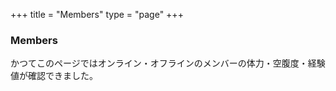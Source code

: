 +++
title = "Members"
type = "page"
+++

<section class="section">
<div class="container">
    <article class="article">
        <h1 class="title is-2">Members</h1>
        <div class="content is-medium">
            <p>かつてこのページではオンライン・オフラインのメンバーの体力・空腹度・経験値が確認できました。</p>
        </div>
    </article>
</div>

<!-- <section class="section" id="online-users">
    <div class="container">
        <h1 class="title">オンラインユーザー</h1>
        <h2 class="subtitle">現在池沼鯖でプレイ中のユーザー</h2>
        <div class="columns is-multiline is-mobile" id="online-users-list">
        </div>
    </div>
</section>

<section class="section" id="whitelist-users">
    <div class="container">
        <h1 class="title">ホワイトリストユーザー</h1>
        <h2 class="subtitle">池沼鯖に参加しているユーザー</h2>
        <div class="columns is-multiline is-mobile" id="whitelist-users-list">
        </div>
    </div>
</section> -->

</section>

<!--
<script>
(window.onload = function() {
    function paddingZero(n) {
        return n > 9 ? n : '0' + n;
    }
    function minecraft_uuid2twitter_sn(uuid){
        var array = [
          { "0fba512a-44dd-4ec4-9ef6-ecb2aa28c38e" :"s0baco" },
          { "f7a3fc3d-f13b-46b6-8d48-d06de506cdb5" :"s0baco" },
          { "df96c622-655d-41d2-ac73-39a8ee195104" :"CUP_dadapo" },
          { "58f12a1c-1989-4f3b-9182-1ff23bd5d251" :"nagisberry" },
          { "e8e2ea61-af44-468d-9bd6-6f6903c110dd" :"eai04191" },
          { "efcd84f7-65c7-4803-ad2e-6f7b6fa7a66c" :"nagisberry" },
          { "d6692e9d-4ea1-4074-ba74-14f013b8db37" :"benntann_RX" },
          { "2cc26e6b-4fc0-4086-8527-0753fb48d5d3" :"Angelfall1229" },
          { "8a030347-3955-4899-98ea-f9fc0bfa079f" :"automatic_penis" },
          { "191b9b99-ff7c-4502-8885-328f71b20ae2" :"automatic_penis" },
          { "593fd0a2-482d-46ee-b9a8-980414a5e9d7" :"IV_C_LI" },
          { "4993972d-3d99-4f77-b490-c13aac5575dc" :"nanase_coder" },
          { "d723b514-850a-44ad-a5bc-474d633275c2" :"fumieval" },
          { "bd117a60-8b8f-4704-bf46-0fbdd5c84a56" :"su2ca" },
          { "d9b34348-01f2-449a-8e03-5dbc3fce21e9" :"CUP_dadapo" },
          { "4f112cce-e958-4ffc-b672-72e2804853cb" :"eai04191" }
        ];
        for(var i = 0; i < array.length; i++) {
            if(array[i][uuid] !== undefined){
                return(array[i][uuid]);
            }
        }
    }

    function subaccount_check(uuid) {
        var array = [
          { "0fba512a-44dd-4ec4-9ef6-ecb2aa28c38e" :true },
          { "efcd84f7-65c7-4803-ad2e-6f7b6fa7a66c" :true },
          { "d9b34348-01f2-449a-8e03-5dbc3fce21e9" :true },
          { "4f112cce-e958-4ffc-b672-72e2804853cb" :true },
          { "8a030347-3955-4899-98ea-f9fc0bfa079f" :true }
          ];
        for(var i = 0; i < array.length; i++) {
            if(array[i][uuid] !== undefined){
                return(array[i][uuid]);
            }
        }
    }

    $.ajax({
        type: 'GET',
        url: 'https://api.chi.show/v1/',
        dataType: 'json',
        success: function(json) {
            var len = json["stats_players"].length;
            $("#whitelist-users h2").append(' (' + len + '人)');
            json["stats_players"].sort(
                function(a, b) {
                    var aName = a["login_time"];
                    var bName = b["login_time"];
                    if (aName < bName) return 1;
                    if (aName > bName) return -1;
                    return 0;
                }
            );

            var timestamp = moment().format("YYYYMMDDHH");

            for (var i = 0; i < len; i++) {
                var name = json["stats_players"][i].name;
                if(name == "Eai"){
                    name = name + '<span class="tag is-success">OP</span>';
                }
                var uuid = json["stats_players"][i].uuid;
                var twitter_sn = minecraft_uuid2twitter_sn(uuid);
                if(twitter_sn == undefined){
                    var twitter_tag = "";
                }else {
                    var twitter_tag = '<p class="subtitle is-6"><a href="https://twitter.com/' + twitter_sn + '">@' + twitter_sn + '</a></p>';
                }
                var subaccount = subaccount_check(uuid);
                if(subaccount == undefined){
                    var subaccount_tag = "";
                }else {
                    var subaccount_tag = '<span class="subaccount">Sub</span>';
                }
                var bust_url = "https://visage.surgeplay.com/bust/512/" + uuid + "?" + timestamp;
                var icon = "https://visage.surgeplay.com/head/512/" + uuid + "?" + timestamp;
                var exp_level = json["stats_players"][i].exp_level;
                var exp_perc = new Big(json["stats_players"][i].exp_perc).times(100);
                var food_level = paddingZero(json["stats_players"][i].food_level);
                var health = paddingZero(Math.floor(json["stats_players"][i].health));
                var armor = paddingZero(Math.floor(json["stats_players"][i].armor_rating));
                var playtime = moment(moment() + moment(json["stats_players"][i].playtime, "X")).diff(moment(), 'hours');
                var login_time = moment.unix(json["stats_players"][i].login_time).fromNow();

                var playerdata =
                    '<div class="card column is-12-mobile is-one-third-tablet is-one-quarter-desktop" data-uuid="' + uuid + '">' +
                        '<div class="card-image">' +
                            '<figure class="image is-square">' +
                              '<img class="bust" src="' + bust_url + '">' +
                            '</figure>' +
                        '</div>' +
                        '<div class="card-content">' +
                        subaccount_tag + 
                            '<div class="media">' + 
                                '<div class="media-left">' + 
                                    '<figure class="image is-48x48">' + 
                                        '<img src="' + icon + '">' + 
                                    '</figure>' + 
                                '</div>' + 
                                '<div class="media-content">' + 
                                    '<p class="title is-4">'+ name +'</p>' + 
                                    twitter_tag + 
                                '</div>' + 
                            '</div>' + 
                            '<div class="content">' + 
                                '<progress class="progress is-primary" value="' + exp_perc + '" max="100" ">' + 
                                '</progress><span class="progress-info">Lv' + exp_level + ' - ' + exp_perc + '%</span>' + 
                            '</div>' + 
                        '</div>' +
                        '<footer class="card-footer">' +
                            '<a class="card-footer-item playtime"><i class="fa fa-clock-o" aria-hidden="true"></i>' + playtime + '時間</a>' +
                            '<a class="card-footer-item login_time"><i class="fa fa-calendar" aria-hidden="true"></i>' + login_time + '</a>' +
                        '</footer>' +
                        '<footer class="card-footer">' +
                            '<a class="card-footer-item health" data-value="' + health + '"><img src="https://hydra-media.cursecdn.com/minecraft.gamepedia.com/a/a7/Heart.svg">' + health + '</a>' +
                            '<a class="card-footer-item armor" data-value="' + armor + '"><img src="https://hydra-media.cursecdn.com/minecraft.gamepedia.com/b/b1/Armor.svg">' + armor + '</a>' +
                            '<a class="card-footer-item food_level"data-value="' + food_level + '"><img src="https://hydra-media.cursecdn.com/minecraft.gamepedia.com/6/65/Hunger.svg" >' + food_level + '</a>' +
                        '</footer>' +
                    '</div>';
                
                $("#whitelist-users-list").append(playerdata);
                
                if (json["stats_players"][i].online == 1) {
                    $("#online-users").css("display", "block");
                    $("#online-users-list").prepend(playerdata);
                    $("#online-users-list .card").addClass("is-online");
                }
            }
        }
    });
})();
</script>
-->